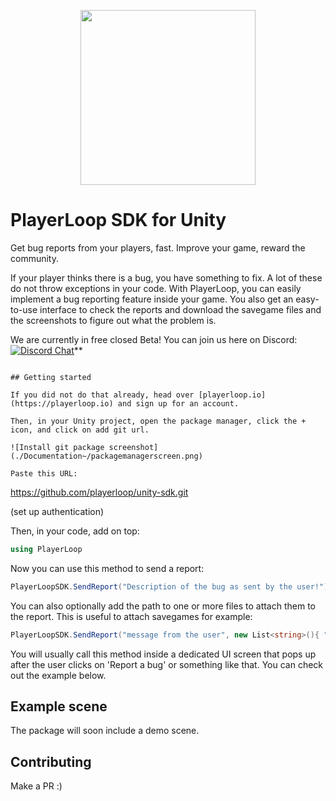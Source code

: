 <p align="center">
  <a href="https://playerloop.io" target="_blank" align="center">
    <img src="logohere.png" width="280">
  </a>
  <br />
</p>

# PlayerLoop SDK for Unity

Get bug reports from your players, fast. Improve your game, reward the community.

If your player thinks there is a bug, you have something to fix. A lot of these do not throw exceptions in your code. With PlayerLoop, you can easily implement a bug reporting feature inside your game. You also get an easy-to-use interface to check the reports and download the savegame files and the screenshots to figure out what the problem is.

We are currently in free closed Beta! You can join us here on Discord: [![Discord Chat](https://img.shields.io/discord/621778831602221064?logo=discord&logoColor=ffffff&color=7389D8)](https://discord.gg/rGeGVqnVps)**
```

## Getting started

If you did not do that already, head over [playerloop.io](https://playerloop.io) and sign up for an account.

Then, in your Unity project, open the package manager, click the + icon, and click on add git url.

![Install git package screenshot](./Documentation~/packagemanagerscreen.png)

Paste this URL:

```
https://github.com/playerloop/unity-sdk.git

(set up authentication)

Then, in your code, add on top:

```C#
using PlayerLoop
```

Now you can use this method to send a report:

```C#
PlayerLoopSDK.SendReport("Description of the bug as sent by the user!");
```

You can also optionally add the path to one or more files to attach them to the report. This is useful to attach savegames for example:

```C#
PlayerLoopSDK.SendReport("message from the user", new List<string>(){ "path-to-your-file" } );
```

You will usually call this method inside a dedicated UI screen that pops up after the user clicks on 'Report a bug' or something like that. You can check out the example below.

## Example scene

The package will soon include a demo scene.

## Contributing

Make a PR :)
